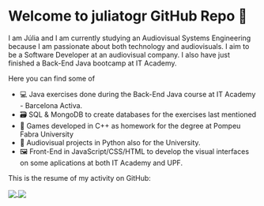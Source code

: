 # Welcome to juliatogr GitHub Repo 👋

I am Júlia and I am currently studying an Audiovisual Systems Engineering because I am passionate about both technology and audiovisuals.
I aim to be a Software Developer at an audiovisual company. I also have just finished a Back-End Java bootcamp at IT Academy.

Here you can find some of

- 💻 Java exercises done during the Back-End Java course at IT Academy - Barcelona Activa.
- 🗃 SQL & MongoDB to create databases for the exercises last mentioned
- 👾 Games developed in C++ as homework for the degree at Pompeu Fabra University
- 🎹 Audiovisual projects in Python also for the University.
- 🖼 Front-End in JavaScript/CSS/HTML to develop the visual interfaces on some aplications at both IT Academy and UPF.

This is the resume of my activity on GitHub:

<a href="https://github.com/juliatogr/github-readme-stats">
      <img align="center" src="https://github-readme-stats-juliatogr.vercel.app/api?username=juliatogr&show_icons=true&theme=gotham"/>
      <img align="center" src="https://github-readme-stats-juliatogr.vercel.app/api/top-langs/?username=juliatogr&langs_count=6&layout=compact&theme=gotham&hide=C,Objective-C" />
                                                                                                                     
</a>







